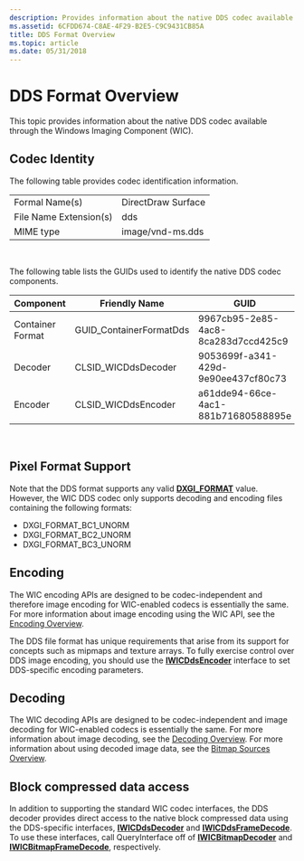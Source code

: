 ```yaml
---
description: Provides information about the native DDS codec available through the Windows Imaging Component (WIC).
ms.assetid: 6CFDD674-C8AE-4F29-B2E5-C9C9431CB85A
title: DDS Format Overview
ms.topic: article
ms.date: 05/31/2018
---
```


# DDS Format Overview

This topic provides information about the native DDS codec available through the Windows Imaging Component (WIC).

## Codec Identity

The following table provides codec identification information.



|                        |                    |
|------------------------|--------------------|
| Formal Name(s)         | DirectDraw Surface |
| File Name Extension(s) | dds                |
| MIME type              | image/vnd-ms.dds   |



 

The following table lists the GUIDs used to identify the native DDS codec components.



| Component        | Friendly Name            | GUID                                |
|------------------|--------------------------|-------------------------------------|
| Container Format | GUID\_ContainerFormatDds | 9967cb95-2e85-4ac8-8ca283d7ccd425c9 |
| Decoder          | CLSID\_WICDdsDecoder     | 9053699f-a341-429d-9e90ee437cf80c73 |
| Encoder          | CLSID\_WICDdsEncoder     | a61dde94-66ce-4ac1-881b71680588895e |



 

## Pixel Format Support

Note that the DDS format supports any valid [**DXGI\_FORMAT**](/windows/win32/api/dxgiformat/ne-dxgiformat-dxgi_format) value. However, the WIC DDS codec only supports decoding and encoding files containing the following formats:

-   DXGI\_FORMAT\_BC1\_UNORM
-   DXGI\_FORMAT\_BC2\_UNORM
-   DXGI\_FORMAT\_BC3\_UNORM

## Encoding

The WIC encoding APIs are designed to be codec-independent and therefore image encoding for WIC-enabled codecs is essentially the same. For more information about image encoding using the WIC API, see the [Encoding Overview](-wic-creating-encoder.md).

The DDS file format has unique requirements that arise from its support for concepts such as mipmaps and texture arrays. To fully exercise control over DDS image encoding, you should use the [**IWICDdsEncoder**](/windows/desktop/api/Wincodec/nn-wincodec-iwicddsencoder) interface to set DDS-specific encoding parameters.

## Decoding

The WIC decoding APIs are designed to be codec-independent and image decoding for WIC-enabled codecs is essentially the same. For more information about image decoding, see the [Decoding Overview](-wic-creating-decoder.md). For more information about using decoded image data, see the [Bitmap Sources Overview](-wic-bitmapsources.md).

## Block compressed data access

In addition to supporting the standard WIC codec interfaces, the DDS decoder provides direct access to the native block compressed data using the DDS-specific interfaces, [**IWICDdsDecoder**](/windows/desktop/api/Wincodec/nn-wincodec-iwicddsdecoder) and [**IWICDdsFrameDecode**](/windows/desktop/api/Wincodec/nn-wincodec-iwicddsframedecode). To use these interfaces, call QueryInterface off of [**IWICBitmapDecoder**](/windows/desktop/api/Wincodec/nn-wincodec-iwicbitmapdecoder) and [**IWICBitmapFrameDecode**](/windows/desktop/api/Wincodec/nn-wincodec-iwicbitmapframedecode), respectively.

 

 
